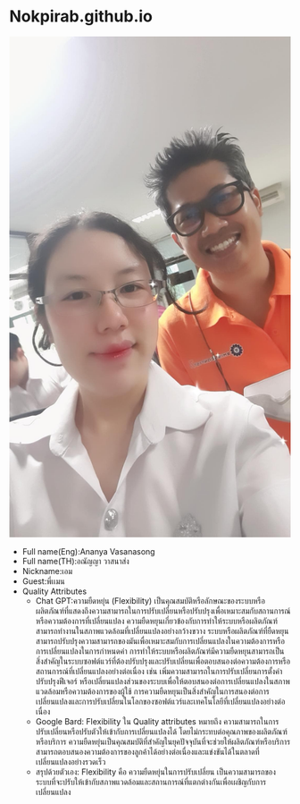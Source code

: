 # Nokpirab.github.io
![alt text for screen readers](/IMG_20231011_095809_459.jpg "Text to show on mouseover")
- Full name(Eng):Ananya Vasanasong
- Full name(TH):อณัญญา วาสนาส่ง
- Nickname:เอม
- Guest:พี่เเมน
- Quality Attributes
  - Chat GPT:ความยืดหยุ่น (Flexibility) เป็นคุณสมบัติหรือลักษณะของระบบหรือผลิตภัณฑ์ที่แสดงถึงความสามารถในการปรับเปลี่ยนหรือปรับปรุงเพื่อเหมาะสมกับสถานการณ์หรือความต้องการที่เปลี่ยนแปลง ความยืดหยุนเกี่ยวข้องกับการทำให้ระบบหรือผลิตภัณฑ์สามารถทำงานในสภาพแวดล้อมที่เปลี่ยนแปลงอย่างกว้างขวาง ระบบหรือผลิตภัณฑ์ที่ยืดหยุนสามารถปรับปรุงความสามารถของมันเพื่อเหมาะสมกับการเปลี่ยนแปลงในความต้องการหรือการเปลี่ยนแปลงในการกำหนดค่า การทำให้ระบบหรือผลิตภัณฑ์มีความยืดหยุนสามารถเป็นสิ่งสำคัญในระบบซอฟต์แวร์ที่ต้องปรับปรุงและปรับเปลี่ยนเพื่อตอบสนองต่อความต้องการหรือสถานการณ์ที่เปลี่ยนแปลงอย่างต่อเนื่อง เช่น เพิ่มความสามารถในการปรับเปลี่ยนการตั้งค่า ปรับปรุงฟีเจอร์ หรือเปลี่ยนแปลงส่วนของระบบเพื่อให้ตอบสนองต่อการเปลี่ยนแปลงในสภาพแวดล้อมหรือความต้องการของผู้ใช้ การความยืดหยุนเป็นสิ่งสำคัญในการสนองต่อการเปลี่ยนแปลงและการปรับเปลี่ยนในโลกของซอฟต์แวร์และเทคโนโลยีที่เปลี่ยนแปลงอย่างต่อเนื่อง
  - Google Bard: Flexibility ใน Quality attributes หมายถึง ความสามารถในการปรับเปลี่ยนหรือปรับตัวให้เข้ากับการเปลี่ยนแปลงได้ โดยไม่กระทบต่อคุณภาพของผลิตภัณฑ์หรือบริการ ความยืดหยุ่นเป็นคุณสมบัติที่สำคัญในยุคปัจจุบันที่จะช่วยให้ผลิตภัณฑ์หรือบริการสามารถตอบสนองความต้องการของลูกค้าได้อย่างต่อเนื่องและแข่งขันได้ในตลาดที่เปลี่ยนแปลงอย่างรวดเร็ว
  - สรุปด้วยตัวเอง: Flexibility คือ ความยืดหยุ่นในการปรับเปลี่ยน เป็นความสามารถของระบบที่จะปรับให้เข้ากับสภาพแวดล้อมและสถานการณ์ที่แตกต่างกันเพื่อเผชิญกับการเปลี่ยนแปลง
